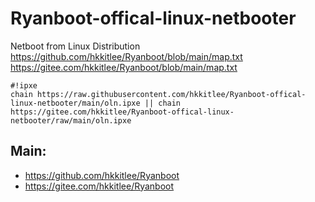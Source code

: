 # Ryanboot-offical-linux-netbooter
Netboot from Linux Distribution 
https://github.com/hkkitlee/Ryanboot/blob/main/map.txt
https://gitee.com/hkkitlee/Ryanboot/blob/main/map.txt
```
#!ipxe
chain https://raw.githubusercontent.com/hkkitlee/Ryanboot-offical-linux-netbooter/main/oln.ipxe || chain https://gitee.com/hkkitlee/Ryanboot-offical-linux-netbooter/raw/main/oln.ipxe
```

## Main:
* https://github.com/hkkitlee/Ryanboot
* https://gitee.com/hkkitlee/Ryanboot

